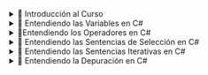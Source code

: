 
<details>
<summary>🔻 Introducción al Curso</summary>

## CUESTIONARIO: Conceptos básicos del lenguaje C#

- **Verdadero o Falso:** En C#, las instrucciones terminan con un punto y coma `;`
  - Verdadero [respuesta]
  - Falso

- **¿Cuál de los siguientes símbolos se utiliza para definir el ámbito en C#?**
  - Paréntesis `( )`
  - Llaves `{ }` [respuesta]
  - Corchetes `[ ]`
  - Barras diagonales `//`

- **¿Cuál es el principal propósito de usar comentarios?**
  - Mantener múltiples versiones del código fuente.
  - Hacer que el código fuente sea más fácil de entender para un programador. [respuesta]
  - Transmitir tus emociones mientras escribes el código.

## DESCARGA: Código Fuente Completo

### Bonos del Curso

Puedes descargar el código fuente completo, que cubre lo siguiente, desde el repositorio de GitHub mencionado a continuación:

- Códigos fuente utilizados en todas las demostraciones de este curso.
- Asignaciones (con proyectos listos para que puedas codificar de inmediato).
- Soluciones de las Asignaciones.

### Repositorio de GitHub:
- [https://github.com/CodeWithPraveen/CSharpBasics.git](https://github.com/CodeWithPraveen/CSharpBasics.git)
- También disponible en: [https://github.com/PacktPublishing/C-sharp-Basics-for-Absolute-Beginners-in-C-Sharp-and-dot-NET](https://github.com/PacktPublishing/C-sharp-Basics-for-Absolute-Beginners-in-C-Sharp-and-dot-NET)

### Formas de usar este Repositorio:
1. **Clonar:** Puedes usar tu editor favorito, como Visual Studio Code, Visual Studio, etc., para clonar el repositorio localmente.
2. **Descargar archivo Zip:** Puedes descargar el archivo zip de todo el código fuente y verlo localmente en tu máquina.

</details>

<details>
<summary>🔻 Entendiendo las Variables en C#</summary>

## Introducción

En esta sección, "Entendiendo las Variables en C#", aprenderás:
- ¿Qué son las Variables?
- Cómo trabajar con Texto, como caracteres y cadenas.
- Cómo trabajar con Números, como números enteros y decimales.
- Cómo trabajar con escenarios que involucren estados de verdadero o falso.
- Cómo trabajar con colecciones de datos del mismo tipo en C#.
- Haremos demostraciones del uso de cada tipo, cuestionarios y asignaciones.

¡Empecemos!

## CUESTIONARIO: Texto en C#

- **Verdadero o Falso:** La variable de carácter ocupa 1 byte de memoria.
  - Verdadero
  - Falso [respuesta]

- **¿Qué tipo de variable usarías para almacenar el nombre de un país?**
  - Carácter
  - Cadena [respuesta]

## CUESTIONARIO: Números en C#

- **Verdadero o Falso:** El tipo de variable `uint` solo puede almacenar números positivos.
  - Verdadero [respuesta]
  - Falso

- **¿Cuál de las siguientes opciones es la representación correcta para 1,000,000?**
  - `int i = 1,000,000;`
  - `int i = 1_000_000;` [respuesta]

- **Verdadero o Falso:** Debemos añadir el sufijo ‘F’ a los valores de las variables de tipo `float`.
  - Verdadero [respuesta]
  - Falso

## CUESTIONARIO: Booleanos en C#

- **Verdadero o Falso:** Las variables booleanas solo pueden tomar los valores verdadero o falso.
  - Verdadero [respuesta]
  - Falso

- **¿Cuál de los siguientes detalles de una persona puede representarse como una variable booleana?**
  - Nombre de la ciudad.
  - Masculino/Femenino. [respuesta]
  - Número de teléfono.

## CUESTIONARIO: Arreglos en C#

- **Verdadero o Falso:** El índice de un arreglo siempre comienza en 0.
  - Verdadero [respuesta]
  - Falso

- **¿Cuál de las siguientes es una forma incorrecta de declarar un arreglo de enteros de tamaño 5?**
  - `int[] intArray = new int[] { 1, 2, 3, 4, 5 };`
  - `int[] intArray = new int[5];`
  - `int[5] intArray;` [respuesta]

## Conclusión

En esta sección, "Entendiendo las Variables en C#", aprendiste:
- Una variable es un identificador cuyo valor puede cambiar durante la ejecución del programa y se utiliza para almacenar valores.
- Podemos usar variables de Carácter (`char`) y Cadena (`string`) para trabajar con Texto en C#.
- Podemos usar Enteros (`int`, `short`, `long`, `uint`) y tipos Flotantes (`float`, `double`, `decimal`) para trabajar con números en C#.
- El tipo Booleano (`bool`) puede trabajar con casos de uso de verdadero o falso.
- Finalmente, los Arreglos pueden almacenar un grupo de variables del mismo tipo.
- Sintaxis y ejemplos para cada uno de los tipos de operadores.
- Cuestionarios para comprobar tu comprensión del uso de Variables en C#.
- Asignaciones para aplicar tus nuevos aprendizajes sobre Variables en C#.

En la siguiente sección, "Entendiendo los Operadores en C#", aprenderás qué son los operadores y los diferentes tipos disponibles en C#.

¡Nos vemos en otro video!

</details>

<details>
<summary>🔻Entendiendo los Operadores en C#</summary>

## Introducción

En esta sección, "Entendiendo los Operadores en C#", aprenderás:

- ¿Qué son los Operadores en C#?
- Los diferentes tipos de Operadores en C# y sus usos.
- Cuestionarios para comprobar tu comprensión del uso de varios Operadores en C#.
- Actividades para aplicar tus aprendizajes en la práctica.

¡Empecemos!

## CUESTIONARIO: Operadores Unarios en C#

**¿Cuál es el valor de la variable `i` en el siguiente segmento de código?**

```csharp
int a = 100;
int i = ++a;
```

opciones
- 100
- 101 [respuesta]
- Error de compilacion

**Verdadero o Falso: Si el operador se muestra después de la variable, se conoce como un operador postfijo.**

- Verdadero [respuesta]
- Falso

## CUESTIONARIO: Operadores Matemáticos en C#

**¿Cuál es el valor de la variable `result` en el siguiente segmento de código?**

```csharp
int a = 20;
int b = 3;
int result = a % b;
```

opciones
- 6
- 2 [respuesta]
- 20

**¿Cuál es el valor de la variable `result` en el siguiente segmento de código modificado?**

```csharp
int a = 21;
int b = 3;
int result = a / b;
```

opciones
- 7 [respuesta]
- 0 
- 24
- 18

## CUESTIONARIO: Operadores de Asignación en C#

**¿Cuál es el valor de la variable `a` en el siguiente segmento de código?**

```csharp
int a = 140;
int b = 50;
a += b;
```

opciones
- 50
- 140
- 280
- 190 [respuesta]

**¿Cuál es el valor de la variable `result` en el siguiente segmento de código?**

```csharp
int result = 10;
result *= 3;
```

opciones
- 30 [respuesta]
- 10
- 13
- 3

**¿Cuál es el valor de la variable `b` en el siguiente segmento de código?**

```csharp
int b = 15;
b -= 5;
b *= 5;
```

opciones
- 10 
- 25
- 50
- 75 [respuesta]

## CUESTIONARIO: Operadores de Comparación en C#

**Verdadero o Falso:** Los operadores `==` y `!=` son opuestos entre sí en términos de funcionalidad.

- Verdadero [respuesta]
- Falso

**¿Cuál es el valor de la variable `result` en el siguiente segmento de código?**

```csharp
int result = 5.3 > 3.4;
```

opciones:
- Verdadero [respuesta]
- Falso
- Error de compilación

**¿Cuál es el valor de la variable `result` en el siguiente segmento de código?**

```csharp
int a = 9;
int b = 7 + 2;
bool result = (a != b);
```

opciones:
- Verdadero
- Falso [respuesta]
- Error de compilación

## CUESTIONARIO: Operadores Condicionales en C#

**¿Cuál de los siguientes es un operador condicional en C#?**

- AND
- && [respuesta]
- OR
- *

**¿Cuál es el valor de la variable `result` en el siguiente segmento de código?**

```csharp
bool a = true;
bool b = false;
bool result = a && b;
```

opciones:
- Verdadero
- Falso [respuesta]

## Conclusión

En esta sección, "Entendiendo los Operadores en C#", aprendiste:

- Los operadores son símbolos que informan al compilador para realizar ciertas operaciones sobre uno o dos operandos.

- Tipos de operadores:
  - Unarios (`++`, `--`)
  - Matemáticos (`+`, `-`, `*`, `/`, `%`)
  - De asignación (`=`, `+=`, `-=`, `*=`, `/=`)
  - De comparación (`==`, `!=`, `>`, `<`)
  - Condicionales (`&&`, `||`)
  - A nivel de bits (`&`, `|`, `^`)

- Sintaxis y ejemplos para cada tipo de operador.
- Cuestionarios para comprobar tu comprensión del uso de Operadores en C#.
- Asignaciones para aplicar tus nuevos aprendizajes sobre Operadores en C#.

En la próxima sección, "Entendiendo las Sentencias de Selección en C#", aprenderás sobre el flujo del programa y cómo seleccionar un bloque de código basado en ciertas condiciones.

¡Nos vemos en otro video!


</details>

<details>
<summary>🔻 Entendiendo las Sentencias de Selección en C#</summary>

## Introducción

En esta sección, "Entendiendo las Sentencias de Selección en C#", aprenderás:

- Descripción general del flujo del programa.
- Tipos de sentencias de selección en C#.
- Demostración sobre el uso de las sentencias de selección en C#.
- Cuestionarios y actividades para comprobar tu comprensión y aplicar los nuevos conocimientos.

¡Empecemos!

## CUESTIONARIO: Sentencias `if` en C#

**¿Son válidas las siguientes declaraciones?**

```csharp
string if = "hello, world";
Console.WriteLine(if);
```

- Sí
- No [respuesta]

**¿Cuál de las siguientes es incorrecta?**

- La sentencia `if` puede contener más de 1 comprobación condicional.
- El cuerpo de la condición `if` solo puede contener una sola declaración. [respuesta]
- La sentencia `else` es opcional al usar una sentencia `if`.

**¿Cuándo se ejecuta la parte `else` en el siguiente ejemplo, suponiendo que la variable `isAllowed` es de tipo `bool`?**

```csharp
if (isAllowed == true)
{
   Console.WriteLine("Éxito. Está permitido ejecutar");
}
else
{
   Console.WriteLine("Fallo. No está permitido ejecutar");
}
```

- El valor de `isAllowed` es falso. [respuesta]
- El valor de `isAllowed` es verdadero.
- `isAllowed` es verdadero o falso.

**Verdadero o Falso:** El `if-else` anidado se refiere a tener más de una condición en una sola sentencia `if`.

- Verdadero
- Falso [respuesta]

## CUESTIONARIO: Sentencias `switch` en C#

**Verdadero o Falso:** No podemos usar `case` o `switch` como nombres de variables ya que se consideran palabras clave.

- Verdadero [respuesta]
- Falso

**¿Es correcta la siguiente afirmación?**  
Si tienes sentencias `if-else` anidadas contra una variable con muchas posibilidades, es mejor usar la sentencia `switch`.

- Verdadero [respuesta]
- Falso

**¿Cuál es el propósito del caso `default` en la lógica condicional `switch`?**

- Se ejecuta primero antes que otras sentencias `case`.
- Se ejecuta cuando ninguna otra sentencia `case` coincide con el valor de la variable. [respuesta]
- Siempre se ejecuta después de ejecutar la sentencia `case` coincidente.

## ACTIVIDAD: Asignación de Codificación 1

**Objetivo:**  
Comprueba tu comprensión de las Sentencias de Selección en C# escribiendo un programa en C#.

**Duración:**  
5-10 minutos

**Software necesario:**  
Visual Studio Code o Visual Studio o Visual Studio para Mac o cualquier otro IDE que soporte C#.

**Enunciado del problema:**  
Escribe un fragmento de código en C# para leer un entero e imprimirlo si es divisible por 3.

**Recursos adicionales:**  
Puedes usar la función `int.Parse(string)` para convertir una cadena en un entero.

**Evaluación:**  
- Ejecuta tu programa y comprueba el resultado mencionado en el enunciado del problema anterior.
- Puedes comparar tu solución con mi solución proporcionada en el código fuente descargado.

## ACTIVIDAD: Asignación de Codificación 2

**Objetivo:**  
Comprueba tu comprensión de las Sentencias de Selección en C# escribiendo un programa en C#.

**Duración:**  
5-10 minutos

**Software necesario:**  
Visual Studio Code o Visual Studio o Visual Studio para Mac o cualquier otro IDE que soporte C#.

**Enunciado del problema:**  
Supón una variable `phonePrice` de tipo entero que contiene el precio de un teléfono en dólares.  
Escribe una secuencia de sentencias de selección en C# para imprimir "budget", "mid-range" o "high end" según el rango de precios del teléfono: menos de 300, entre 300 y 800, y más de 800, respectivamente.

**Recursos adicionales:**  
Ninguno

**Evaluación:**  
- Ejecuta tu programa y comprueba el resultado mencionado en el enunciado del problema anterior.
- Puedes comparar tu solución con mi solución proporcionada en el código fuente descargado.

## ACTIVIDAD: Asignación de Codificación 3

**Objetivo:**  
Comprueba tu comprensión de las Sentencias de Selección en C# escribiendo un programa en C#.

**Duración:**  
10-20 minutos

**Software necesario:**  
Visual Studio Code o Visual Studio o Visual Studio para Mac o cualquier otro IDE que soporte C#.

**Enunciado del problema:**  
Escribe un fragmento de código en C# para comprobar si una contraseña introducida es válida o no según las siguientes reglas:
- Longitud de la contraseña entre 8 y 14 (ambos inclusive).
- Al menos una letra mayúscula.
- Al menos una letra minúscula.
- Al menos una letra numérica.
  
**Ejemplo:**

- Password123 --> Válido
- hello9090 --> No válido

**Recursos adicionales:**  
He proporcionado intencionalmente esta asignación que implica buscar en Google o StackOverflow.com ciertos conceptos desconocidos, como cómo encontrar la presencia de letras mayúsculas, etc. Esto es para familiarizarte con el entorno de codificación y el proceso seguido por los desarrolladores de C# en general.

**Evaluación:**  
- Ejecuta tu programa y comprueba el resultado mencionado en el enunciado del problema anterior.
- Puedes comparar tu solución con mi solución proporcionada en el código fuente descargado.

## ACTIVIDAD: Asignación de Codificación 4

**Objetivo:**  
Comprueba tu comprensión de las Sentencias de Selección en C# escribiendo un programa en C#.

**Duración:**  
10-20 minutos

**Software necesario:**  
Visual Studio Code o Visual Studio o Visual Studio para Mac o cualquier otro IDE que soporte C#.

**Enunciado del problema:**  
Escribe un programa simple en C# para realizar las operaciones matemáticas esenciales (+, -, *, /) leyendo el tipo de operación y dos valores. Usa sentencias `switch` para comprobar el tipo de operación introducida e imprimir el resultado en la consola.

**Recursos adicionales:**  
Puedes asumir que las entradas son válidas. También, asume que los números introducidos son números enteros positivos.

**Evaluación:**  
- Ejecuta tu programa y comprueba el resultado según lo explicado en el enunciado del problema anterior.
- Puedes comparar tu solución con mi solución proporcionada en el código fuente descargado.

## Conclusión

En esta sección, "Entendiendo las Sentencias de Selección en C#", aprendiste:

- El Flujo del Programa se refiere a la secuencia de ejecución de instrucciones en un programa.
- La sentencia `if` determina qué bloque seleccionar basado en una condición booleana.
- Dos tipos de sentencias de selección en C#:
  - Sentencias `if`.
  - Sentencias `switch`.
  
- Validaste tu aprendizaje a través de cuestionarios y muchas asignaciones.

En la próxima sección, "Entendiendo las Sentencias Iterativas en C#", discutiremos cómo ejecutar un bloque de código repetidamente o navegar a través de ellos uno a la vez.

¡Nos vemos en otro video!

</details>

<details>
<summary>🔻 Entendiendo las Sentencias Iterativas en C#</summary>

## Introducción

En esta sección, "Entendiendo las Sentencias Iterativas en C#", aprenderás:

- Qué es la iteración y por qué es necesaria.
- Diferentes tipos de sentencias iterativas en C#.
- Demostración sobre el uso de sentencias iterativas en C#.
- Cuestionarios y actividades para comprobar tu comprensión y aplicar los nuevos conocimientos.

¡Empecemos!

## CUESTIONARIO: Sentencias Iterativas en C#

**Verdadero o Falso:** Los bloques de código de los bucles se ejecutan siempre solo una vez.

- Verdadero
- Falso [respuesta]

**¿Cuál de las siguientes opciones no es una estructura de bucle?**

- If Else [respuesta]
- While
- Do While

**¿Qué bucle puedes usar para ejecutar el bloque de código al menos una vez?**

- While loop.
- Do While loop. [respuesta]
- For loop.

## ACTIVIDAD: Asignación de Codificación 1

**Objetivo:**  
Comprueba tu comprensión de las Sentencias Iterativas en C# escribiendo un programa en C#.

**Duración:**  
5-10 minutos

**Software necesario:**  
Visual Studio Code o Visual Studio o Visual Studio para Mac o cualquier otro IDE que soporte C#.

**Enunciado del problema:**  
Escribe un fragmento de código en C# para leer un número positivo de la consola y mostrar el número total de dígitos que contiene.  
Por ejemplo: 135 --> 3, 90 --> 2, 98788 --> 5

**Recursos adicionales:**  
Puedes usar la función `int.Parse(string)` para convertir una cadena en un entero.

**Evaluación:**  
- Ejecuta tu programa y comprueba el resultado mencionado en el enunciado del problema anterior.
- Puedes comparar tu solución con mi solución proporcionada en el código fuente descargado.

## ACTIVIDAD: Asignación de Codificación 2

**Objetivo:**  
Comprueba tu comprensión de las Sentencias Iterativas en C# escribiendo un programa en C#.

**Duración:**  
5-10 minutos

**Software necesario:**  
Visual Studio Code o Visual Studio o Visual Studio para Mac o cualquier otro IDE que soporte C#.

**Enunciado del problema:**  
Escribe un fragmento de código en C# para leer un entero positivo de la consola y mostrar su valor factorial.  
El factorial de un número se refiere al producto de todos los números por debajo de él.  
Por ejemplo:
- factorial(3) = 3 * 2 * 1 = 6
- factorial(5) = 5 * 4 * 3 * 2 * 1 = 120

**Recursos adicionales:**  
Ninguno

**Evaluación:**  
- Ejecuta tu programa y comprueba el resultado mencionado en el enunciado del problema anterior.
- Puedes comparar tu solución con mi solución proporcionada en el código fuente descargado.

## ACTIVIDAD: Asignación de Codificación 3

**Objetivo:**  
Comprueba tu comprensión de las Sentencias Iterativas en C# escribiendo un programa en C#.

**Duración:**  
10-15 minutos

**Software necesario:**  
Visual Studio Code o Visual Studio o Visual Studio para Mac o cualquier otro IDE que soporte C#.

**Enunciado del problema:**  
Escribe un fragmento de código en C# para imprimir solo los números de un arreglo que contiene tanto valores enteros como cadenas de texto.  
Por ejemplo:
- { "2", "Red", "67" } --> 2, 67
- { "Hello", "45", "12", "Rose" } --> 45, 12

**Recursos adicionales:**  
Ninguno

**Evaluación:**  
- Ejecuta tu programa y comprueba el resultado mencionado en el enunciado del problema anterior.
- Puedes comparar tu solución con mi solución proporcionada en el código fuente descargado.

## Conclusión

En esta sección, "Entendiendo las Sentencias Iterativas en C#", aprendiste:

- Las sentencias de iteración ejecutan un bloque de sentencias hasta que se cumple una condición o para cada elemento en una colección.
- Tipos de Sentencias Iterativas en C#:
  - Sentencia While
  - Sentencia Do While
  - Sentencia For
  - Sentencia Foreach

- Validaste tu aprendizaje a través de cuestionarios y muchas asignaciones.

En la próxima sección, "Entendiendo la Depuración en el Entorno .NET de C#", discutiremos el enfoque para depurar tu programa en C#.

¡Nos vemos en otro video!

</details>

<details>
<summary>🔻 Entendiendo la Depuración en C#</summary>

## Introducción

En esta sección, "Entendiendo la Depuración en C#", aprenderás:

- La depuración en C#.
- Cuestionarios y actividades para comprobar tu comprensión y aplicar los nuevos conocimientos.

¡Empecemos!

</details>
